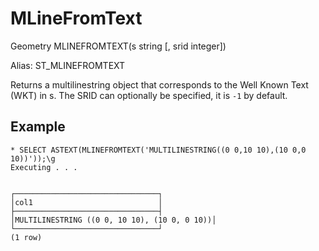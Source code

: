# MLineFromText #

Geometry MLINEFROMTEXT(s string [, srid integer])

Alias: ST_MLINEFROMTEXT

Returns a multilinestring object that corresponds to the Well Known Text (WKT) in s. The SRID can optionally be specified, it is `-1` by default.

## Example ##

    * SELECT ASTEXT(MLINEFROMTEXT('MULTILINESTRING((0 0,10 10),(10 0,0 10))'));\g                  
    Executing . . .


    ┌────────────────────────────────┐
    │col1                            │
    ├────────────────────────────────┤
    │MULTILINESTRING ((0 0, 10 10), (10 0, 0 10))│
    └────────────────────────────────┘
    (1 row)
